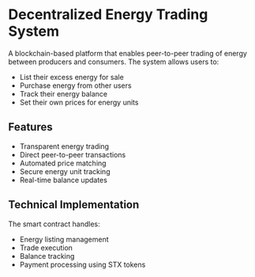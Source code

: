 # Decentralized Energy Trading System

A blockchain-based platform that enables peer-to-peer trading of energy between producers and consumers. The system allows users to:

- List their excess energy for sale
- Purchase energy from other users
- Track their energy balance
- Set their own prices for energy units

## Features

- Transparent energy trading
- Direct peer-to-peer transactions
- Automated price matching
- Secure energy unit tracking
- Real-time balance updates

## Technical Implementation

The smart contract handles:
- Energy listing management
- Trade execution
- Balance tracking
- Payment processing using STX tokens
